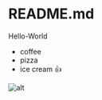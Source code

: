 # README.md
Hello-World

- coffee
- pizza
- ice cream :+1:

![alt](http://scienceblogs.com/startswithabang/files/2013/02/2xcluster.jpg)
